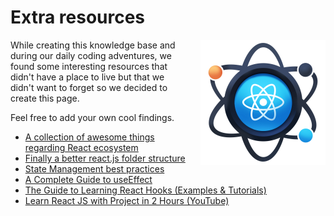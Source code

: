 # Extra resources

<img src="assets/react3.png" align="right" style="width: 200px; margin-left: 20px;"/>

While creating this knowledge base and during our daily coding adventures, we found some interesting resources that didn't have a place to live but that we didn't want to forget so we decided to create this page.

Feel free to add your own cool findings.

* [A collection of awesome things regarding React ecosystem](https://github.com/enaqx/awesome-react)
* [Finally a better react.js folder structure](https://medium.com/@kumarvinoth/finally-a-better-react-js-folder-structure-821a2210835)
* [State Management best practices](https://medium.com/@meric.emmanuel/react-state-management-best-practices-for-2021-aka-no-redux-11f0459c22c1)
* [A Complete Guide to useEffect](https://overreacted.io/a-complete-guide-to-useeffect/)
* [The Guide to Learning React Hooks
(Examples & Tutorials)](https://www.telerik.com/kendo-react-ui/react-hooks-guide/)
* [Learn React JS with Project in 2 Hours (YouTube)](https://www.youtube.com/watch?v=0riHps91AzE)
